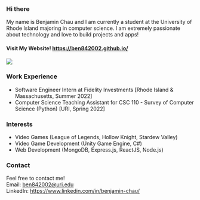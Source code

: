 ### Hi there

My name is Benjamin Chau and I am currently a student at the University of Rhode Island majoring in computer science. I am extremely passionate about technology and love to build projects and apps!

#### Visit My Website! https://ben842002.github.io/

<img align="center" src="https://github-readme-stats.vercel.app/api/top-langs?username=ben842002&show_icons=true&locale=en&layout=compact"/>

### Work Experience
- Software Engineer Intern at Fidelity Investments [Rhode Island & Massachusetts, Summer 2022]
- Computer Science Teaching Assistant for CSC 110 - Survey of Computer Science (Python) [URI, Spring 2022]

### Interests
- Video Games (League of Legends, Hollow Knight, Stardew Valley)
- Video Game Development (Unity Game Engine, C#)
- Web Development (MongoDB, Express.js, ReactJS, Node.js)

### Contact
Feel free to contact me!  
Email: ben842002@uri.edu  
LinkedIn: https://www.linkedin.com/in/benjamin-chau/

<!--
Here are some ideas to get you started:

- 🔭 I’m currently working on ...
- 🌱 I’m currently learning ...
- 👯 I’m looking to collaborate on ...
- 🤔 I’m looking for help with ...
- 💬 Ask me about ...
- 📫 How to reach me: ...
- 😄 Pronouns: ...
- ⚡ Fun fact: ...
-->
